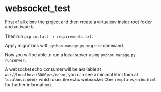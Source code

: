 # websocket_test
First of all clone the project and then create a virtualenv inside root folder and activate it.

Then run `pip install -r requirements.txt`.

Apply migrations with `python manage.py migrate` command.

Now you will be able to run a local server using `python manage.py runserver`.

A websocket echo consumer will be available at `ws://localhost:8000/ws/echo/`, you can see a minimal html form at `localhost:8000/` which uses the echo websocket
(See `templates/echo.html` for further information).
